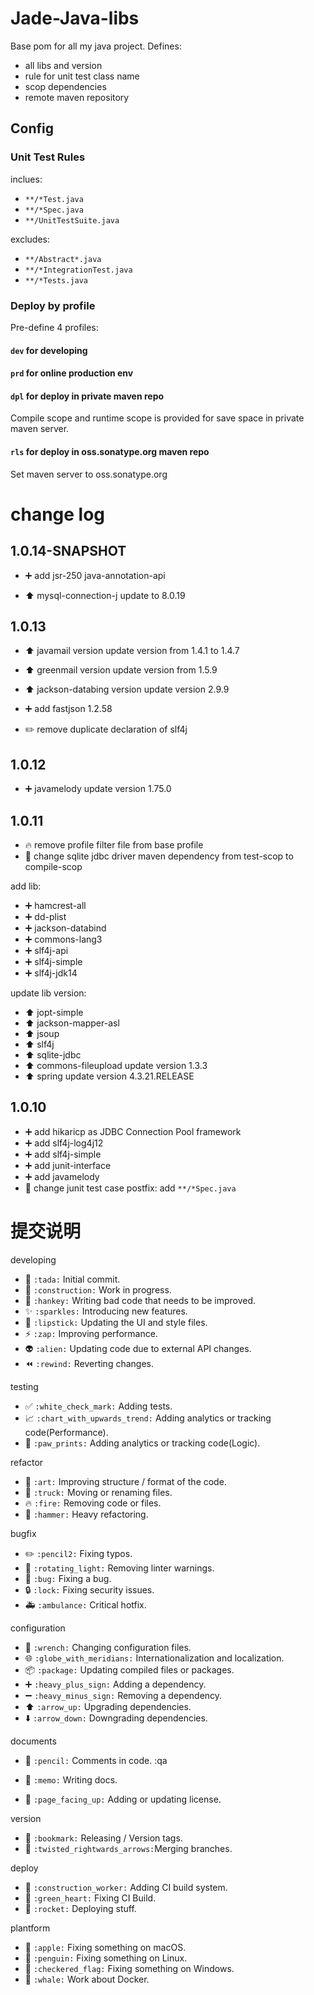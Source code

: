 Jade-Java-libs
======================

Base pom for all my java project. Defines:

* all libs and version
* rule for unit test class name
* scop dependencies
* remote maven repository

Config
----------------------

### Unit Test Rules

inclues:

* `**/*Test.java`
* `**/*Spec.java`
* `**/UnitTestSuite.java`

excludes:

* `**/Abstract*.java`
* `**/*IntegrationTest.java`
* `**/*Tests.java`

### Deploy by profile

Pre-define 4 profiles:

#### `dev` for developing

#### `prd` for online production env

#### `dpl` for deploy in private maven repo 

Compile scope and runtime scope is provided for save space in 
private maven server.

#### `rls` for deploy in oss.sonatype.org maven repo

Set maven server to oss.sonatype.org



change log
=========================

## 1.0.14-SNAPSHOT

* :heavy_plus_sign: add jsr-250 java-annotation-api

* :arrow_up: mysql-connection-j update to 8.0.19

## 1.0.13

* :arrow_up: javamail version update version from 1.4.1 to 1.4.7
* :arrow_up: greenmail version update version from 1.5.9
* :arrow_up: jackson-databing version update version 2.9.9

* :heavy_plus_sign: add fastjson 1.2.58

* :pencil2: remove duplicate declaration of slf4j


## 1.0.12

* :heavy_plus_sign: javamelody update version 1.75.0

## 1.0.11

* :fire: remove profile filter file from base profile
* :wrench: change sqlite jdbc driver maven dependency from test-scop to compile-scop

add lib:

* :heavy_plus_sign: hamcrest-all
* :heavy_plus_sign: dd-plist
* :heavy_plus_sign: jackson-databind
* :heavy_plus_sign: commons-lang3
* :heavy_plus_sign: slf4j-api
* :heavy_plus_sign: slf4j-simple
* :heavy_plus_sign: slf4j-jdk14

update lib version:

* :arrow_up: jopt-simple
* :arrow_up: jackson-mapper-asl
* :arrow_up: jsoup
* :arrow_up: slf4j
* :arrow_up: sqlite-jdbc
* :arrow_up: commons-fileupload update version 1.3.3
* :arrow_up: spring update version 4.3.21.RELEASE

## 1.0.10

* :heavy_plus_sign: add hikaricp as JDBC Connection Pool framework
* :heavy_plus_sign: add slf4j-log4j12
* :heavy_plus_sign: add slf4j-simple
* :heavy_plus_sign: add junit-interface
* :heavy_plus_sign: add javamelody
* :wrench: change junit test case postfix: add `**/*Spec.java`

提交说明
=====================

developing

* :tada:                      `:tada:`                     Initial commit.
* :construction:              `:construction:`             Work in progress.
* :hankey:                    `:hankey:`                   Writing bad code that needs to be improved.
* :sparkles:                  `:sparkles:`                 Introducing new features.
* :lipstick:                  `:lipstick:`                 Updating the UI and style files.
* :zap:                       `:zap:`                      Improving performance.
* :alien:                     `:alien:`                    Updating code due to external API changes.
* :rewind:                    `:rewind:`                   Reverting changes.

testing

* :white_check_mark:          `:white_check_mark:`         Adding tests.
* :chart_with_upwards_trend:  `:chart_with_upwards_trend:` Adding analytics or tracking code(Performance).
* :paw_prints:                `:paw_prints:`               Adding analytics or tracking code(Logic).

refactor

* :art:                       `:art:`                      Improving structure / format of the code.
* :truck:                     `:truck:`                    Moving or renaming files.
* :fire:                      `:fire:`                     Removing code or files.
* :hammer:                    `:hammer:`                   Heavy refactoring.

bugfix

* :pencil2:                   `:pencil2:`                  Fixing typos.
* :rotating_light:            `:rotating_light:`           Removing linter warnings.
* :bug:                       `:bug:`                      Fixing a bug.
* :lock:                      `:lock:`                     Fixing security issues.
* :ambulance:                 `:ambulance:`                Critical hotfix.

configuration

* :wrench:                    `:wrench:`                   Changing configuration files.
* :globe_with_meridians:      `:globe_with_meridians:`     Internationalization and localization.
* :package:                   `:package:`                  Updating compiled files or packages.
* :heavy_plus_sign:           `:heavy_plus_sign:`          Adding a dependency.
* :heavy_minus_sign:          `:heavy_minus_sign:`         Removing a dependency.
* :arrow_up:                  `:arrow_up:`                 Upgrading dependencies.
* :arrow_down:                `:arrow_down:`               Downgrading dependencies.

documents

* :pencil:                    `:pencil:`                   Comments in code.
:qa

* :memo:                      `:memo:`                     Writing docs.
* :page_facing_up:            `:page_facing_up:`           Adding or updating license.

version

* :bookmark:                  `:bookmark:`                 Releasing / Version tags.
* :twisted_rightwards_arrows: `:twisted_rightwards_arrows:`Merging branches.

deploy

* :construction_worker:       `:construction_worker:`      Adding CI build system.
* :green_heart:               `:green_heart:`              Fixing CI Build.
* :rocket:                    `:rocket:`                   Deploying stuff.

plantform

* :apple:                     `:apple:`                    Fixing something on macOS.
* :penguin:                   `:penguin:`                  Fixing something on Linux.
* :checkered_flag:            `:checkered_flag:`           Fixing something on Windows.
* :whale:                     `:whale:`                    Work about Docker.


